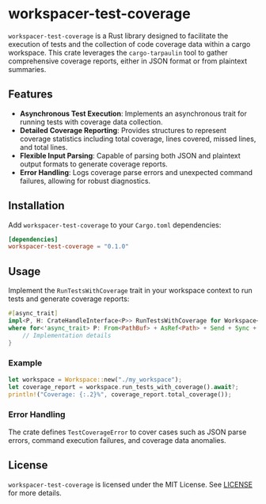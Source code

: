 # workspacer-test-coverage

`workspacer-test-coverage` is a Rust library designed to facilitate the execution of tests and the collection of code coverage data within a cargo workspace. This crate leverages the `cargo-tarpaulin` tool to gather comprehensive coverage reports, either in JSON format or from plaintext summaries.

## Features

- **Asynchronous Test Execution**: Implements an asynchronous trait for running tests with coverage data collection.
- **Detailed Coverage Reporting**: Provides structures to represent coverage statistics including total coverage, lines covered, missed lines, and total lines.
- **Flexible Input Parsing**: Capable of parsing both JSON and plaintext output formats to generate coverage reports.
- **Error Handling**: Logs coverage parse errors and unexpected command failures, allowing for robust diagnostics.

## Installation

Add `workspacer-test-coverage` to your `Cargo.toml` dependencies:

```toml
[dependencies]
workspacer-test-coverage = "0.1.0"
```

## Usage

Implement the `RunTestsWithCoverage` trait in your workspace context to run tests and generate coverage reports:

```rust
#[async_trait]
impl<P, H: CrateHandleInterface<P>> RunTestsWithCoverage for Workspace<P,H> 
where for<'async_trait> P: From<PathBuf> + AsRef<Path> + Send + Sync + 'async_trait {
    // Implementation details
}
```

### Example

```rust
let workspace = Workspace::new("./my_workspace");
let coverage_report = workspace.run_tests_with_coverage().await?;
println!("Coverage: {:.2}%", coverage_report.total_coverage());
```

### Error Handling

The crate defines `TestCoverageError` to cover cases such as JSON parse errors, command execution failures, and coverage data anomalies.

## License

`workspacer-test-coverage` is licensed under the MIT License. See [LICENSE](./LICENSE) for more details.
